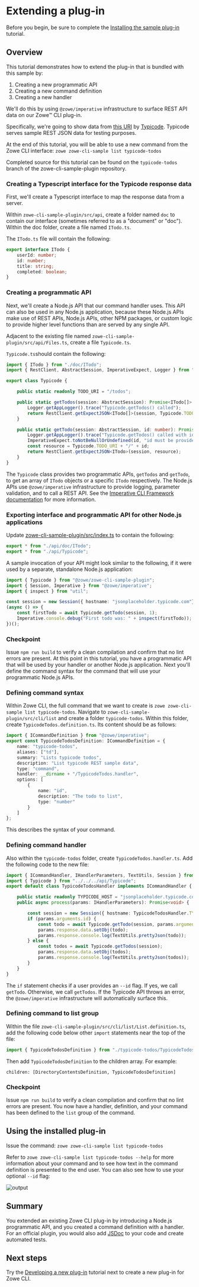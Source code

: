 # Extending a plug-in
Before you begin, be sure to complete the [Installing the sample plug-in](cli-installing-sample-plugin.md) tutorial.

## Overview
This tutorial demonstrates how to extend the plug-in that is bundled with this sample by:
1. Creating a new programmatic API
2. Creating a new command definition
3. Creating a new handler

We'll do this by using `@zowe/imperative` infrastructure to surface REST API data on our Zowe&trade; CLI plug-in.

Specifically, we're going to show data from [this URI](https://jsonplaceholder.typicode.com/todos) by [Typicode](https://jsonplaceholder.typicode.com/).
Typicode serves sample REST JSON data for testing purposes.

At the end of this tutorial, you will be able to use a new command from the Zowe CLI interface: `zowe zowe-cli-sample list typicode-todos`

Completed source for this tutorial can be found on the `typicode-todos` branch of the zowe-cli-sample-plugin repository.

### Creating a Typescript interface for the Typicode response data
First, we'll create a Typescript interface to map the response data from a server.

Within `zowe-cli-sample-plugin/src/api`, create a folder named `doc` to contain our interface (sometimes referred to as a "document" or "doc"). Within the doc folder, create a file named `ITodo.ts`.

The `ITodo.ts` file will contain the following:

```typescript
export interface ITodo {
    userId: number;
    id: number;
    title: string;
    completed: boolean;
}
```

### Creating a programmatic API
Next, we'll create a Node.js API that our command handler uses. This API can also be used in any Node.js application, because these Node.js APIs make use of REST APIs, Node.js APIs, other NPM packages, or custom logic to provide higher level functions than are served by any single API.

Adjacent to the existing file named `zowe-cli-sample-plugin/src/api/Files.ts`, create a file `Typicode.ts`.

`Typicode.ts`should contain the following:

```typescript
import { ITodo } from "./doc/ITodo";
import { RestClient, AbstractSession, ImperativeExpect, Logger } from "@zowe/imperative";

export class Typicode {

    public static readonly TODO_URI = "/todos";

    public static getTodos(session: AbstractSession): Promise<ITodo[]> {
        Logger.getAppLogger().trace("Typicode.getTodos() called");
        return RestClient.getExpectJSON<ITodo[]>(session, Typicode.TODO_URI);
    }

    public static getTodo(session: AbstractSession, id: number): Promise<ITodo> {
        Logger.getAppLogger().trace("Typicode.getTodos() called with id " + id);
        ImperativeExpect.toNotBeNullOrUndefined(id, "id must be provided");
        const resource = Typicode.TODO_URI + "/" + id;
        return RestClient.getExpectJSON<ITodo>(session, resource);
    }
}

```

The `Typicode` class provides two programmatic APIs, `getTodos` and `getTodo`, to get an array of `ITodo` objects or a specific
`ITodo` respectively. The Node.js APIs use `@zowe/imperative` infrastructure to provide logging, parameter validation,
and to call a REST API. See the [Imperative CLI Framework documentation](https://github.com/zowe/imperative/wiki) for more information.

### Exporting interface and programmatic API for other Node.js applications
Update [zowe-cli-sample-plugin/src/index.ts](https://github.com/zowe/zowe-cli-sample-plugin/src/index.ts) to contain the following:

```typescript
export * from "./api/doc/ITodo";
export * from "./api/Typicode";
```

A sample invocation of your API might look similar to the following, if it were used by a separate, standalone Node.js application:
```typescript
import { Typicode } from "@zowe/zowe-cli-sample-plugin";
import { Session, Imperative } from "@zowe/imperative";
import { inspect } from "util";

const session = new Session({ hostname: "jsonplaceholder.typicode.com"});
(async () => {
    const firstTodo = await Typicode.getTodo(session, 1);
    Imperative.console.debug("First todo was: " + inspect(firstTodo));
})();
```

### Checkpoint
Issue `npm run build` to verify a clean compilation and confirm that no lint errors are present. At this point in this tutorial, you have a programmatic API
that will be used by your handler or another Node.js application. Next you'll define the command syntax for the command that will use your programmatic Node.js APIs.

### Defining command syntax
Within Zowe CLI, the full command that we want to create is `zowe zowe-cli-sample list typicode-todos`. Navigate to `zowe-cli-sample-plugin/src/cli/list` and create a folder
`typicode-todos`. Within this folder, create `TypicodeTodos.definition.ts`. Its content should be as follows:
```typescript
import { ICommandDefinition } from "@zowe/imperative";
export const TypicodeTodosDefinition: ICommandDefinition = {
    name: "typicode-todos",
    aliases: ["td"],
    summary: "Lists typicode todos",
    description: "List typicode REST sample data",
    type: "command",
    handler: __dirname + "/TypicodeTodos.handler",
    options: [
        {
            name: "id",
            description: "The todo to list",
            type: "number"
        }
    ]
};
```
This describes the syntax of your command.

### Defining command handler
Also within the `typicode-todos` folder, create `TypicodeTodos.handler.ts`. Add the following code to the new file:
```typescript
import { ICommandHandler, IHandlerParameters, TextUtils, Session } from "@zowe/imperative";
import { Typicode } from "../../../api/Typicode";
export default class TypicodeTodosHandler implements ICommandHandler {

    public static readonly TYPICODE_HOST = "jsonplaceholder.typicode.com";
    public async process(params: IHandlerParameters): Promise<void> {

        const session = new Session({ hostname: TypicodeTodosHandler.TYPICODE_HOST});
        if (params.arguments.id) {
            const todo = await Typicode.getTodo(session, params.arguments.id);
            params.response.data.setObj(todo);
            params.response.console.log(TextUtils.prettyJson(todo));
        } else {
            const todos = await Typicode.getTodos(session);
            params.response.data.setObj(todos);
            params.response.console.log(TextUtils.prettyJson(todos));
        }
    }
}
```
The `if` statement checks if a user provides an `--id` flag. If yes, we call `getTodo`. Otherwise, we call `getTodos`. If the
Typicode API throws an error, the `@zowe/imperative` infrastructure will automatically surface this.

### Defining command to list group
Within the file `zowe-cli-sample-plugin/src/cli/list/List.definition.ts`, add the following code below other `import` statements near the top of the file:
```typescript
import { TypicodeTodosDefinition } from "./typicode-todos/TypicodeTodos.definition";
```

Then add `TypicodeTodosDefinition` to the children array. For example:
```
children: [DirectoryContentsDefinition, TypicodeTodosDefinition]
```

### Checkpoint
Issue `npm run build` to verify a clean compilation and confirm that no lint errors are present. You now have a handler, definition, and your command has been defined to the `list` group of the command.

## Using the installed plug-in
Issue the command: `zowe zowe-cli-sample list typicode-todos`

Refer to `zowe zowe-cli-sample list typicode-todos --help` for more information about your command and to see how text in the command definition
is presented to the end user. You can also see how to use your optional `--id` flag:

![output](pathname:///v1.28.x/images/guides/CLI/completedSample.png)

## Summary
You extended an existing Zowe CLI plug-in by introducing a Node.js programmatic API, and you created a command definition with a handler.
For an official plugin, you would also add [JSDoc](http://usejsdoc.org/) to your code and create automated tests.

## Next steps
Try the [Developing a new plug-in](cli-developing-a-plugin.md) tutorial next to create a new plug-in for Zowe CLI.
